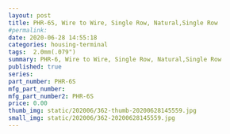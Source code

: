 ```yaml
---
layout: post
title: PHR-6S, Wire to Wire, Single Row, Natural,Single Row
#permalink: 
date: 2020-06-28 14:55:18
categories: housing-terminal
tags:  2.0mm(.079")
summary: PHR-6, Wire to Wire, Single Row, Natural,Single Row
published: true 
series: 
part_number: PHR-6S
mfg_part_number: 
mfg_part_number2: PHR-6S
price: 0.00
thumb_img: static/202006/362-thumb-20200628145559.jpg
small_img: static/202006/362-20200628145559.jpg
---
```



